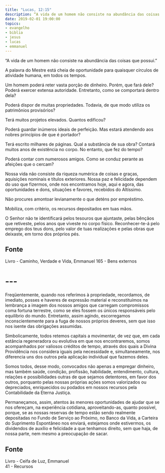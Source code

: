 ```yaml
---
title: "Lucas, 12:15"
description: “A vida de um homem não consiste na abundância das coisas que possui.” — Jesus
date: 2019-02-01 19:00:00
topics: 
- evangelho
- biblia
- jesus
- lucas
- emmanuel
---
```


“A vida de um homem não consiste na abundância das coisas que possui.”

A palavra do Mestre está cheia de oportunidade para quaisquer círculos de
atividade humana, em todos os tempos.

Um homem poderá reter vasta porção de dinheiro. Porém, que fará dele?
Poderá exercer extensa autoridade. Entretanto, como se comportará
dentro dela?

Poderá dispor de muitas propriedades. Todavia, de que modo utiliza os
patrimônios provisórios?

Terá muitos projetos elevados. Quantos edificou?

Poderá guardar inúmeros ideais de perfeição. Mas estará atendendo aos
nobres princípios de que é portador?

Terá escrito milhares de páginas. Qual a substância de sua obra?
Contará muitos anos de existência no corpo. No entanto, que fez do
tempo?

Poderá contar com numerosos amigos. Como se conduz perante as
afeições que o cercam?

Nossa vida não consiste da riqueza numérica de coisas e graças,
aquisições nominais e títulos exteriores. Nossa paz e felicidade dependem do
uso que fizermos, onde nos encontramos hoje, aqui e agora, das oportunidades
e dons, situações e favores, recebidos do Altíssimo.

Não procures amontoar levianamente o que deténs por empréstimo.

Mobiliza, com critério, os recursos depositados em tuas mãos.

O Senhor não te identificará pelos tesouros que ajuntaste, pelas bênçãos que
retiveste, pelos anos que viveste no corpo físico. Reconhecer-te-á pelo emprego
dos teus dons, pelo valor de tuas realizações e pelas obras que deixaste, em
torno dos próprios pés.


## Fonte
Livro - Caminho, Verdade e Vida, Emmanuel
165 - Bens externos


# ---

Freqüentemente, quando nos referimos à propriedade, recordamos, de imediato,
posses e haveres de expressão material e reconstituímos na lembrança a imagem
dos nossos amigos que carregam compromissos coma fortuna terrestre, como se eles
fossem os únicos responsáveis pelo equilíbrio do mundo. Entretanto, assim
agindo, escorregamos inconscientemente para a fuga de nossos próprios deveres,
sem que isso nos isente das obrigações assumidas.

Simbolicamente, todos retemos capitais a movimentar, de vez que, em cada
estância regeneradora ou evolutiva em que nos encontraremos, somos acompanhados
por valiosos créditos de tempo, através dos quais a Divina Providência nos
considera iguais pela necessidade e, simultaneamente, nos diferencia uns dos
outros pela aplicação individual que fazemos deles.

Somos todos, desse modo, convocados não apenas a empregar dinheiro, mas também
saúde, condição, profissão, habilidade, entendimento, cultura, relações e
possibilidades outras de que sejamos detentores, em favor dos outros, porquanto
pelas nossas próprias ações somos valorizados ou depreciados, enriquecidos ou
podados em nossos recursos pela Contabilidade da Eterna Justiça.

Permaneçamos, assim, atentos às menores oportunidades de ajudar que se nos
ofereçam, na experiência cotidiana, aproveitando-as, quanto possível, porque, se
as nossas reservas de tempo estão sendo realmente depositadas no Fundo de
Serviço ao Próximo, no Banco da Vida, a Carteira do Suprimento Espontâneo nos
enviará, estejamos onde estivermos, os dividendos de auxílio e felicidade a que
tenhamos direito, sem que haja, de nossa parte, nem mesmo a preocupação de
sacar.


## Fonte
Livro - Ceifa de Luz, Emmanuel  
41 - Recursos

